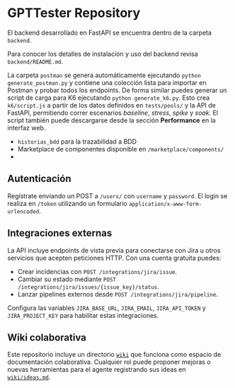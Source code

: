 # GPTTester Repository

El backend desarrollado en FastAPI se encuentra dentro de la carpeta `backend`.

Para conocer los detalles de instalación y uso del backend revisa `backend/README.md`.

La carpeta `postman` se genera automáticamente ejecutando `python generate_postman.py` y
contiene una colección lista para importar en Postman y probar todos los endpoints.
De forma similar puedes generar un script de carga para K6 ejecutando
`python generate_k6.py`. Esto crea `k6/script.js` a partir de los datos
definidos en `tests/pools/` y la API de FastAPI, permitiendo correr
escenarios *baseline*, *stress*, *spike* y *soak*. El script también puede
descargarse desde la sección **Performance** en la interfaz web.
- `historias_bdd` para la trazabilidad a BDD
- Marketplace de componentes disponible en `/marketplace/components/`
- 
## Autenticación

Regístrate enviando un POST a `/users/` con `username` y `password`. El login se realiza en `/token` utilizando un formulario `application/x-www-form-urlencoded`.

## Integraciones externas

La API incluye endpoints de vista previa para conectarse con Jira u otros servicios que acepten peticiones HTTP. Con una cuenta gratuita puedes:

- Crear incidencias con `POST /integrations/jira/issue`.
- Cambiar su estado mediante `POST /integrations/jira/issues/{issue_key}/status`.
- Lanzar pipelines externos desde `POST /integrations/jira/pipeline`.

Configura las variables `JIRA_BASE_URL`, `JIRA_EMAIL`, `JIRA_API_TOKEN` y `JIRA_PROJECT_KEY` para habilitar estas integraciones.

## Wiki colaborativa

Este repositorio incluye un directorio [`wiki`](wiki/) que funciona como espacio de documentación colaborativa. Cualquier rol puede proponer mejoras o nuevas herramientas para el agente registrando sus ideas en [`wiki/ideas.md`](wiki/ideas.md).
